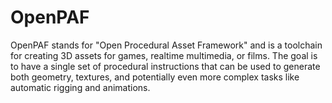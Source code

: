 # OpenPAF

OpenPAF stands for "Open Procedural Asset Framework" and is a toolchain for creating 3D assets for games, realtime
multimedia, or films. The goal is to have a single set of procedural instructions that can be used to generate both
geometry, textures, and potentially even more complex tasks like automatic rigging and animations.